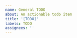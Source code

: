 ```yaml
---
name: General TODO
about: An actionable todo item
title: '[TODO]'
labels: TODO
assignees: ''
---
```


